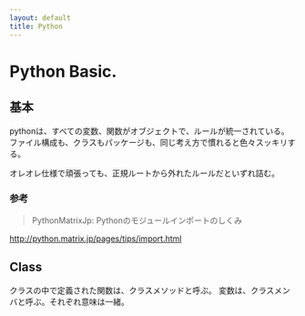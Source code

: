 ```yaml
---
layout: default
title: Python
---
```


# Python Basic.

## 基本

pythonは、すべての変数、関数がオブジェクトで、ルールが統一されている。
ファイル構成も、クラスもパッケージも、同じ考え方で慣れると色々スッキリする。

オレオレ仕様で頑張っても、正規ルートから外れたルールだといずれ詰む。

### 参考

> PythonMatrixJp: Pythonのモジュールインポートのしくみ

http://python.matrix.jp/pages/tips/import.html

## Class

クラスの中で定義された関数は、クラスメソッドと呼ぶ。
変数は、クラスメンバと呼ぶ。それぞれ意味は一緒。
